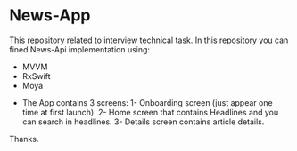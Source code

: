 # News-App
 This repository related to interview technical task.
 In this repository you can fined News-Api implementation using:
 - MVVM
 - RxSwift
 - Moya
 
 * The App contains 3 screens:
   1- Onboarding screen (just appear one time at first launch).
   2- Home screen that contains Headlines and you can search in headlines.
   3- Details screen contains article details.
   
 Thanks.
